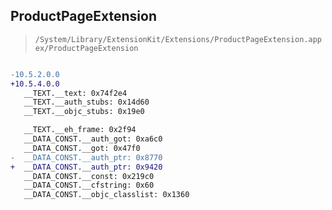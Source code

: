 ## ProductPageExtension

> `/System/Library/ExtensionKit/Extensions/ProductPageExtension.appex/ProductPageExtension`

```diff

-10.5.2.0.0
+10.5.4.0.0
   __TEXT.__text: 0x74f2e4
   __TEXT.__auth_stubs: 0x14d60
   __TEXT.__objc_stubs: 0x19e0

   __TEXT.__eh_frame: 0x2f94
   __DATA_CONST.__auth_got: 0xa6c0
   __DATA_CONST.__got: 0x47f0
-  __DATA_CONST.__auth_ptr: 0x8770
+  __DATA_CONST.__auth_ptr: 0x9420
   __DATA_CONST.__const: 0x219c0
   __DATA_CONST.__cfstring: 0x60
   __DATA_CONST.__objc_classlist: 0x1360

```
